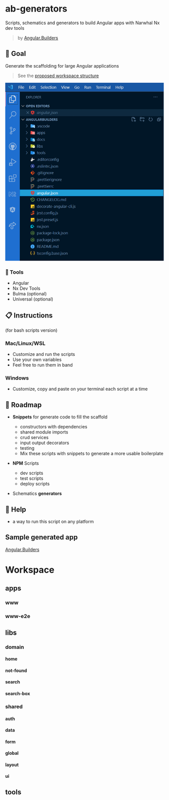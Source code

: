 # ab-generators

Scripts, schematics and generators to build Angular apps with Narwhal Nx dev tools

> by [Angular.Builders](https://www.angular.builders)

## 🎯 Goal

Generate the scaffolding for large Angular applications

> See the [proposed workspace structure](./docs/workspace.md)

![Workspace scaffolding](/docs/workspace.png)


### 🧰 Tools

- Angular
- Nx Dev Tools
- Bulma (optional)
- Universal (optional)

## 📋 Instructions

(for bash scripts version)

### Mac/Linux/WSL

- Customize and run the scripts
- Use your own variables
- Feel free to run them in band

### Windows

- Customize, copy and paste on your terminal each script at a time

## 🧭 Roadmap

- **Snippets** for generate code to fill the scaffold

  - constructors with dependencies
  - shared module imports
  - crud services
  - input output decorators
  - testing
  - Mix these scripts with snippets to generate a more usable boilerplate

- **NPM** Scripts

  - dev scripts
  - test scripts
  - deploy scripts

- Schematics **generators**


## 🦺 Help

- a way to run this script on any platform

## Sample generated app

[Angular.Builders](https://github.com/angularbuilders/angularbuilders)

# Workspace
## apps
### www
### www-e2e
## libs
### domain
#### home
#### not-found
#### search
#### search-box
### shared
#### auth
#### data
#### form
#### global
#### layout
#### ui
## tools
